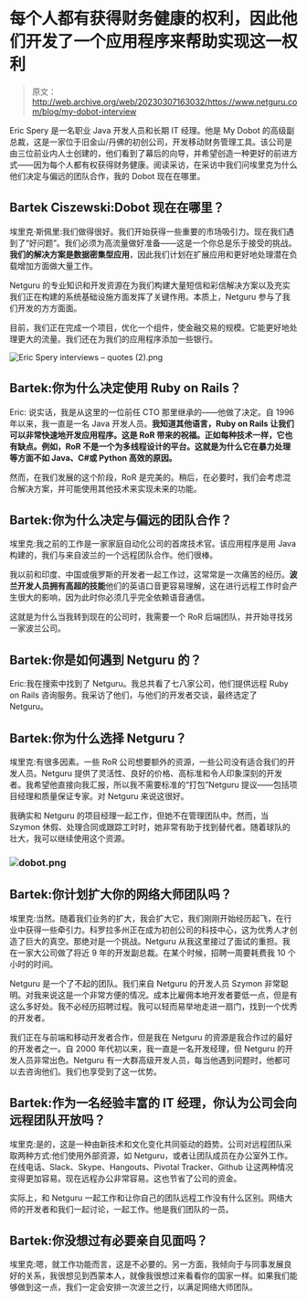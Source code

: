 # 每个人都有获得财务健康的权利，因此他们开发了一个应用程序来帮助实现这一权利

> 原文：<http://web.archive.org/web/20230307163032/https://www.netguru.com/blog/my-dobot-interview>

 Eric Spery 是一名职业 Java 开发人员和长期 IT 经理。他是 My Dobot 的高级副总裁，这是一家位于旧金山/丹佛的初创公司，开发移动财务管理工具。该公司是由三位前业内人士创建的，他们看到了幕后的向导，并希望创造一种更好的前进方式——因为每个人都有权获得财务健康。阅读采访，在采访中我们问埃里克为什么他们决定与偏远的团队合作，我的 Dobot 现在在哪里。

## Bartek Ciszewski:Dobot 现在在哪里？

埃里克·斯佩里:我们做得很好。我们开始获得一些重要的市场吸引力。现在我们遇到了“好问题”。我们必须为高流量做好准备——这是一个你总是乐于接受的挑战。**我们的解决方案是数据密集型应用**，因此我们计划在扩展应用和更好地处理潜在负载增加方面做大量工作。

Netguru 的专业知识和开发资源在为我们构建大量短信和彩信解决方案以及充实我们正在构建的系统基础设施方面发挥了关键作用。本质上，Netguru 参与了我们开发的方方面面。

目前，我们正在完成一个项目，优化一个组件，使金融交易的规模。它能更好地处理更大的流量。我们还在为我们的应用程序添加一些银行。

![Eric Spery interviews – quotes (2).png](img/c6e8d018012b5bbffe2a7ea1e5f36dcc.png)

## Bartek:你为什么决定使用 Ruby on Rails？

Eric: 说实话，我是从这里的一位前任 CTO 那里继承的——他做了决定。自 1996 年以来，我一直是一名 Java 开发人员。**我知道其他语言，Ruby on Rails 让我们可以非常快速地开发应用程序。这是 RoR 带来的祝福。正如每种技术一样，它也有缺点。例如，RoR 不是一个为多线程设计的平台。这就是为什么它在暴力处理等方面不如 Java、C#或 Python 高效的原因。**

然而，在我们发展的这个阶段，RoR 是完美的。稍后，在必要时，我们会考虑混合解决方案，并可能使用其他技术来实现未来的功能。

## Bartek:你为什么决定与偏远的团队合作？

埃里克:我之前的工作是一家家庭自动化公司的首席技术官。该应用程序是用 Java 构建的，我们与来自波兰的一个远程团队合作。他们很棒。

我以前和印度、中国或俄罗斯的开发者一起工作过，这常常是一次痛苦的经历。**波兰开发人员拥有高超的技能**他们的英语口音更容易理解，这在进行远程工作时会产生很大的影响，因为此时你必须几乎完全依赖语音通信。

这就是为什么当我转到现在的公司时，我需要一个 RoR 后端团队，并开始寻找另一家波兰公司。

## Bartek:你是如何遇到 Netguru 的？

Eric:我在搜索中找到了 Netguru。我总共看了七八家公司，他们提供远程 Ruby on Rails 咨询服务。我采访了他们，与他们的开发者交谈，最终选定了 Netguru。

## Bartek:你为什么选择 Netguru？

埃里克:有很多因素。一些 RoR 公司想要额外的资源，一些公司没有适合我们的开发人员。Netguru 提供了灵活性、良好的价格、高标准和令人印象深刻的开发者。我希望他直接向我汇报，所以我不需要标准的“打包”Netguru 提议——包括项目经理和质量保证专家。对 Netguru 来说这很好。

我确实和 Netguru 的项目经理一起工作，但她不在管理团队中。然而，当 Szymon 休假、处理合同或跟踪工时时，她非常有助于找到替代者。随着球队的壮大，我可以继续使用这个资源。

### ![dobot.png](img/c5a364d72c34c556a65566b8846dea69.png)

## Bartek:你计划扩大你的网络大师团队吗？

埃里克:当然。随着我们业务的扩大，我会扩大它，我们刚刚开始经历起飞，在行业中获得一些牵引力。科罗拉多州正在成为初创公司的科技中心，这为优秀人才创造了巨大的真空。那绝对是一个挑战。Netguru 从我这里接过了面试的重担。我在一家大公司做了将近 9 年的开发副总裁。在某个时候，招聘一周要耗费我 10 个小时的时间。

Netguru 是一个了不起的团队。我们来自 Netguru 的开发人员 Szymon 非常聪明。对我来说这是一个非常方便的情况。成本比雇佣本地开发者要低一点，但是有这么多好处。我不必经历招聘过程。我可以轻而易举地走进一扇门，找到一个优秀的开发者。

我们正在与前端和移动开发者合作，但是我在 Netguru 的资源是我合作过的最好的开发者之一。自 2000 年代初以来，我一直是一名开发经理，但 Netguru 的开发人员非常出色。Netguru 有一大群高级开发人员，每当他遇到问题时，他都可以去咨询他们。我们也享受到了这一优势。

## Bartek:作为一名经验丰富的 IT 经理，你认为公司会向远程团队开放吗？

埃里克:是的，这是一种由新技术和文化变化共同驱动的趋势。公司对远程团队采取两种方式:他们使用外部资源，如 Netguru，或者让团队成员在办公室外工作。在线电话、Slack、Skype、Hangouts、Pivotal Tracker、Github 让这两种情况变得更加容易。现在远程办公非常容易。这也节省了公司的资金。

实际上，和 Netguru 一起工作和让你自己的团队远程工作没有什么区别。网络大师的开发者和我们一起讨论，一起工作。他是我们团队的一员。

## Bartek:你没想过有必要亲自见面吗？

埃里克:嗯，就工作功能而言，这是不必要的。另一方面，我倾向于与同事发展良好的关系，我很想见到西蒙本人，就像我很想过来看看你的国家一样。如果我们能够做到这一点，我们一定会安排一次波兰之行，以满足网络大师团队。